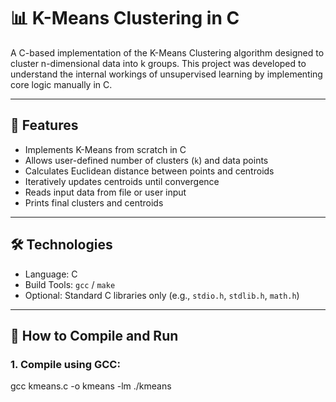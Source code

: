 # 📊 K-Means Clustering in C

A C-based implementation of the K-Means Clustering algorithm designed to cluster n-dimensional data into k groups. This project was developed to understand the internal workings of unsupervised learning by implementing core logic manually in C.

---

## 🧠 Features

- Implements K-Means from scratch in C
- Allows user-defined number of clusters (`k`) and data points
- Calculates Euclidean distance between points and centroids
- Iteratively updates centroids until convergence
- Reads input data from file or user input
- Prints final clusters and centroids

---

## 🛠 Technologies

- Language: C  
- Build Tools: `gcc` / `make`
- Optional: Standard C libraries only (e.g., `stdio.h`, `stdlib.h`, `math.h`)

---

## 🚀 How to Compile and Run

### 1. Compile using GCC:

gcc kmeans.c -o kmeans -lm
./kmeans

